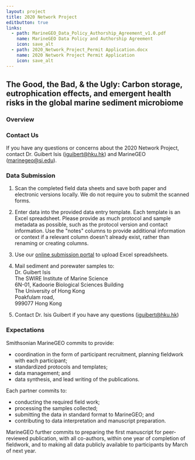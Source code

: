 ```yaml
---
layout: project
title: 2020 Network Project
editbutton: true
links:
  - path: MarineGEO_Data_Policy_Authorship_Agreement_v1.0.pdf
    name: MarineGEO Data Policy and Authorship Agreement
    icon: save_alt
  - path: 2020_Network_Project_Permit Application.docx
    name: 2020 Network Project Permit Application
    icon: save_alt
---
```


## The Good, the Bad, & the Ugly: Carbon storage, eutrophication effects, and emergent health risks in the global marine sediment microbiome

### Overview

### Contact Us

If you have any questions or concerns about the 2020 Network Project, contact Dr. Guibert Isis (iguibert@hku.hk) and MarineGEO (marinegeo@si.edu). 

### Data Submission

1. Scan the completed field data sheets and save both paper and electronic versions locally. We do not
require you to submit the scanned forms.

2. Enter data into the provided data entry template. Each template is an Excel spreadsheet. Please
provide as much protocol and sample metadata as possible, such as the protocol version and contact
information. Use the "notes" columns to provide additional information or context if a relevant column
doesn't already exist, rather than renaming or creating columns.

3. Use our [online submission portal](https://marinegeo.github.io/data-submission) to upload Excel spreadsheets.

4. Mail sediment and porewater samples to:  
Dr. Guibert Isis  
The SWIRE Institute of Marine Science  
6N-01, Kadoorie Biological Sciences Building  
The University of Hong Kong  
Poakfulam road,  
999077 Hong Kong  

5. Contact Dr. Isis Guibert if you have any questions (iguibert@hku.hk)

### Expectations

Smithsonian MarineGEO commits to provide:

- coordination in the form of participant recruitment, planning fieldwork with each participant;
- standardized protocols and templates;
- data management; and
- data synthesis, and lead writing of the publications.

Each partner commits to:
- conducting the required field work;
- processing the samples collected;
- submitting the data in standard format to MarineGEO; and
- contributing to data interpretation and manuscript preparation.

MarineGEO further commits to preparing the first manuscript for peer-reviewed publication, with all co-authors, within one year of completion of fieldwork, and to making all data publicly available to participants by March of next year.
